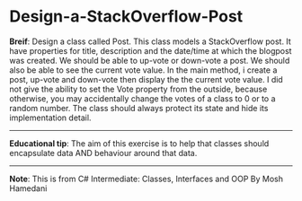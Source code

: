 # Design-a-StackOverflow-Post

**Breif**: Design a class called Post. This class models a StackOverflow post. It have properties for title, description and the date/time at which the blogpost was created. We should be able to up-vote or down-vote a post. We should also be able to see the current vote value. In the main method, i create a post, up-vote and down-vote then display the the current vote value. I did not give the ability to set the Vote property from the outside, because otherwise, you may accidentally change the votes of a class to 0 or to a random number. The class should always protect its state and hide its implementation detail.

---
**Educational tip**: The aim of this exercise is to help that classes should encapsulate data AND behaviour around that data.

---
**Note**: This is from C# Intermediate: Classes, Interfaces and OOP By Mosh Hamedani
